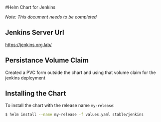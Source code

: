 #Helm Chart for Jenkins

_Note: This document needs to be completed_


## Jenkins Server Url 


https://jenkins.org.lab/


## Persistance Volume Claim

Created a PVC form outside the chart and using that volume claim for the jenkins deployment




## Installing the Chart

To install the chart with the release name `my-release`:

```bash
$ helm install --name my-release -f values.yaml stable/jenkins
```

